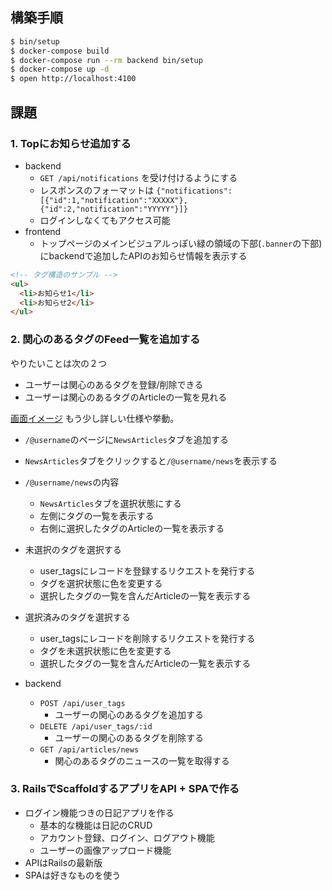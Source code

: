 ## 構築手順

```sh
$ bin/setup
$ docker-compose build
$ docker-compose run --rm backend bin/setup
$ docker-compose up -d
$ open http://localhost:4100
```

## 課題

### 1. Topにお知らせ追加する

- backend
  - `GET /api/notifications` を受け付けるようにする
  - レスポンスのフォーマットは `{"notifications":[{"id":1,"notification":"XXXXX"},{"id":2,"notification":"YYYYY"}]}`
  - ログインしなくてもアクセス可能
- frontend
  - トップページのメインビジュアルっぽい緑の領域の下部(`.banner`の下部)にbackendで追加したAPIのお知らせ情報を表示する

```html
<!-- タグ構造のサンプル -->
<ul>
  <li>お知らせ1</li>
  <li>お知らせ2</li>
</ul>
```

### 2. 関心のあるタグのFeed一覧を追加する

やりたいことは次の２つ

- ユーザーは関心のあるタグを登録/削除できる
- ユーザーは関心のあるタグのArticleの一覧を見れる

[画面イメージ](https://yochiyochirb.slack.com/archives/CM364SBR8/p1567788439016000)
もう少し詳しい仕様や挙動。

- `/@username`のページに`NewsArticles`タブを追加する
- `NewsArticles`タブをクリックすると`/@username/news`を表示する
- `/@username/news`の内容
  - `NewsArticles`タブを選択状態にする
  - 左側にタグの一覧を表示する
  - 右側に選択したタグのArticleの一覧を表示する
- 未選択のタグを選択する
  - user_tagsにレコードを登録するリクエストを発行する
  - タグを選択状態に色を変更する
  - 選択したタグの一覧を含んだArticleの一覧を表示する
- 選択済みのタグを選択する
  - user_tagsにレコードを削除するリクエストを発行する
  - タグを未選択状態に色を変更する
  - 選択したタグの一覧を含んだArticleの一覧を表示する

- backend
  - `POST /api/user_tags`
    - ユーザーの関心のあるタグを追加する
  - `DELETE /api/user_tags/:id`
    - ユーザーの関心のあるタグを削除する
  - `GET /api/articles/news`
    - 関心のあるタグのニュースの一覧を取得する

### 3. RailsでScaffoldするアプリをAPI + SPAで作る

- ログイン機能つきの日記アプリを作る
  - 基本的な機能は日記のCRUD
  - アカウント登録、ログイン、ログアウト機能
  - ユーザーの画像アップロード機能
- APIはRailsの最新版
- SPAは好きなものを使う
